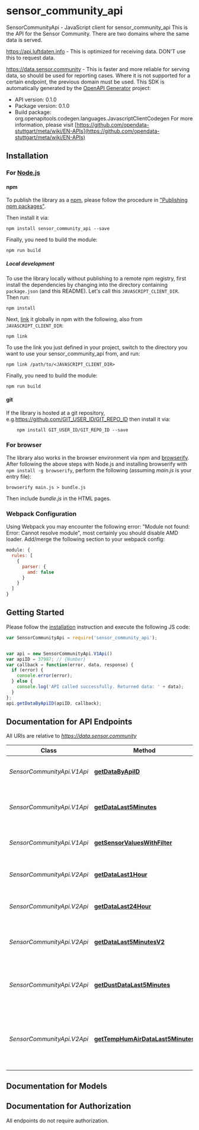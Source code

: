 # sensor_community_api

SensorCommunityApi - JavaScript client for sensor_community_api
This is the API for the Sensor Community. There are two domains where the same data is served.

https://api.luftdaten.info - This is optimized for receiving data. DON'T use this to request data.

https://data.sensor.community - This is faster and more reliable for serving data, so should be used for reporting cases. Where it is not supported for a certain endpoint, the previous domain must be used.
This SDK is automatically generated by the [OpenAPI Generator](https://openapi-generator.tech) project:

- API version: 0.1.0
- Package version: 0.1.0
- Build package: org.openapitools.codegen.languages.JavascriptClientCodegen
For more information, please visit [https://github.com/opendata-stuttgart/meta/wiki/EN-APIs](https://github.com/opendata-stuttgart/meta/wiki/EN-APIs)

## Installation

### For [Node.js](https://nodejs.org/)

#### npm

To publish the library as a [npm](https://www.npmjs.com/), please follow the procedure in ["Publishing npm packages"](https://docs.npmjs.com/getting-started/publishing-npm-packages).

Then install it via:

```shell
npm install sensor_community_api --save
```

Finally, you need to build the module:

```shell
npm run build
```

##### Local development

To use the library locally without publishing to a remote npm registry, first install the dependencies by changing into the directory containing `package.json` (and this README). Let's call this `JAVASCRIPT_CLIENT_DIR`. Then run:

```shell
npm install
```

Next, [link](https://docs.npmjs.com/cli/link) it globally in npm with the following, also from `JAVASCRIPT_CLIENT_DIR`:

```shell
npm link
```

To use the link you just defined in your project, switch to the directory you want to use your sensor_community_api from, and run:

```shell
npm link /path/to/<JAVASCRIPT_CLIENT_DIR>
```

Finally, you need to build the module:

```shell
npm run build
```

#### git

If the library is hosted at a git repository, e.g.https://github.com/GIT_USER_ID/GIT_REPO_ID
then install it via:

```shell
    npm install GIT_USER_ID/GIT_REPO_ID --save
```

### For browser

The library also works in the browser environment via npm and [browserify](http://browserify.org/). After following
the above steps with Node.js and installing browserify with `npm install -g browserify`,
perform the following (assuming *main.js* is your entry file):

```shell
browserify main.js > bundle.js
```

Then include *bundle.js* in the HTML pages.

### Webpack Configuration

Using Webpack you may encounter the following error: "Module not found: Error:
Cannot resolve module", most certainly you should disable AMD loader. Add/merge
the following section to your webpack config:

```javascript
module: {
  rules: [
    {
      parser: {
        amd: false
      }
    }
  ]
}
```

## Getting Started

Please follow the [installation](#installation) instruction and execute the following JS code:

```javascript
var SensorCommunityApi = require('sensor_community_api');


var api = new SensorCommunityApi.V1Api()
var apiID = 37987; // {Number} 
var callback = function(error, data, response) {
  if (error) {
    console.error(error);
  } else {
    console.log('API called successfully. Returned data: ' + data);
  }
};
api.getDataByApiID(apiID, callback);

```

## Documentation for API Endpoints

All URIs are relative to *https://data.sensor.community*

Class | Method | HTTP request | Description
------------ | ------------- | ------------- | -------------
*SensorCommunityApi.V1Api* | [**getDataByApiID**](docs/V1Api.md#getDataByApiID) | **GET** /airrohr/v1/sensor/{apiID} | All measurements of the last 5 minutes for one sensor
*SensorCommunityApi.V1Api* | [**getDataLast5Minutes**](docs/V1Api.md#getDataLast5Minutes) | **GET** /static/v1/data.json | Average of all measurements per sensor of the last 5 minutes for all.
*SensorCommunityApi.V1Api* | [**getSensorValuesWithFilter**](docs/V1Api.md#getSensorValuesWithFilter) | **GET** /airrohr/v1/filter/{query} | All measurements of the last 5 minutes filtered by query.
*SensorCommunityApi.V2Api* | [**getDataLast1Hour**](docs/V2Api.md#getDataLast1Hour) | **GET** /static/v2/data.1h.json | Average of all measurements per sensor of the last hour.
*SensorCommunityApi.V2Api* | [**getDataLast24Hour**](docs/V2Api.md#getDataLast24Hour) | **GET** /static/v2/data.24h.json | Average of all measurements per sensor of the 24 hours.
*SensorCommunityApi.V2Api* | [**getDataLast5MinutesV2**](docs/V2Api.md#getDataLast5MinutesV2) | **GET** /static/v2/data.json | Average of all measurements per sensor of the last 5 minutes for all.
*SensorCommunityApi.V2Api* | [**getDustDataLast5Minutes**](docs/V2Api.md#getDustDataLast5Minutes) | **GET** /static/v2/data.dust.min.json | Average of all measurements per sensor of the last 5 minutes for all dust sensors only.
*SensorCommunityApi.V2Api* | [**getTempHumAirDataLast5Minutes**](docs/V2Api.md#getTempHumAirDataLast5Minutes) | **GET** /static/v2/data.temp.min.json | Average of all measurements per sensor of the last 5 minutes for all temp./humidity/air pressure sensors only.


## Documentation for Models



## Documentation for Authorization

All endpoints do not require authorization.
